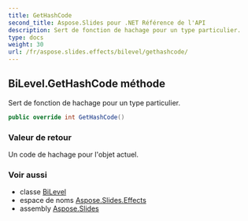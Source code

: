 ```yaml
---
title: GetHashCode
second_title: Aspose.Slides pour .NET Référence de l'API
description: Sert de fonction de hachage pour un type particulier.
type: docs
weight: 30
url: /fr/aspose.slides.effects/bilevel/gethashcode/
---
```


## BiLevel.GetHashCode méthode

Sert de fonction de hachage pour un type particulier.

```csharp
public override int GetHashCode()
```

### Valeur de retour

Un code de hachage pour l'objet actuel.

### Voir aussi

* classe [BiLevel](../../bilevel)
* espace de noms [Aspose.Slides.Effects](../../bilevel)
* assembly [Aspose.Slides](../../../)

<!-- NE PAS MODIFIER : généré par xmldocmd pour Aspose.Slides.dll -->